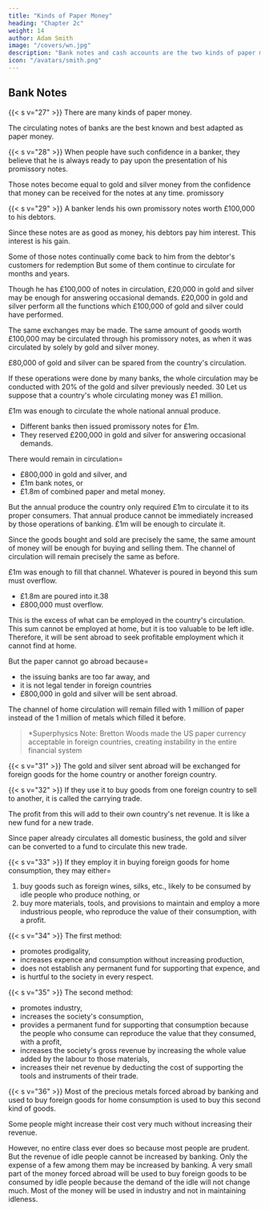 ```yaml
---
title: "Kinds of Paper Money"
heading: "Chapter 2c"
weight: 14
author: Adam Smith
image: "/covers/wn.jpg"
description: "Bank notes and cash accounts are the two kinds of paper money"
icon: "/avatars/smith.png"
---
```




## Bank Notes

{{< s v="27" >}} There are many kinds of paper money.

The circulating notes of banks are the best known and best adapted as paper money.

{{< s v="28" >}} When people have such confidence in a banker, they believe that he is always ready to pay upon the presentation of his promissory notes.

Those notes become equal to gold and silver money from the confidence that money can be received for the notes at any time.
promissory


{{< s v="29" >}} A banker lends his own promissory notes worth £100,000 to his debtors.

Since these notes are as good as money, his debtors pay him interest. This interest is his gain.

Some of those notes continually come back to him from the debtor's customers for redemption But some of them continue to circulate for months and years.

Though he has £100,000 of notes in circulation, £20,000 in gold and silver may be enough for answering occasional demands.
£20,000 in gold and silver perform all the functions which £100,000 of gold and silver could have performed.

The same exchanges may be made. The same amount of goods worth £100,000 may be circulated through his promissory notes, as when it was circulated by solely by gold and silver money.

£80,000 of gold and silver can be spared from the country's circulation.

If these operations were done by many banks, the whole circulation may be conducted with 20% of the gold and silver previously needed.
30 Let us suppose that a country's whole circulating money was £1 million.

£1m was enough to circulate the whole national annual produce.
- Different banks then issued promissory notes for £1m.
- They reserved £200,000 in gold and silver for answering occasional demands.

There would remain in circulation= 
- £800,000 in gold and silver, and
- £1m bank notes, or
- £1.8m of combined paper and metal money.

But the annual produce the country only required £1m to circulate it to its proper consumers. That annual produce cannot be immediately increased by those operations of banking. £1m will be enough to circulate it.

Since the goods bought and sold are precisely the same, the same amount of money will be enough for buying and selling them. The channel of circulation will remain precisely the same as before.

£1m was enough to fill that channel. Whatever is poured in beyond this sum must overflow.
- £1.8m are poured into it.38
- £800,000 must overflow.

This is the excess of what can be employed in the country's circulation. This sum cannot be employed at home, but it is too valuable to be left idle. Therefore, it will be sent abroad to seek profitable employment which it cannot find at home.

But the paper cannot go abroad because= 
- the issuing banks are too far away, and
- it is not legal tender in foreign countries
- £800,000 in gold and silver will be sent abroad.

The channel of home circulation will remain filled with 1 million of paper instead of the 1 million of metals which filled it before.

> *Superphysics Note: Bretton Woods made the US paper currency acceptable in foreign countries, creating instability in the entire financial system


{{< s v="31" >}} The gold and silver sent abroad will be exchanged for foreign goods for the home country or another foreign country.

{{< s v="32" >}} If they use it to buy goods from one foreign country to sell to another, it is called the carrying trade.

The profit from this will add to their own country's net revenue. It is like a new fund for a new trade. 

Since paper already circulates all domestic business, the gold and silver can be converted to a fund to circulate this new trade.

{{< s v="33" >}} If they employ it in buying foreign goods for home consumption, they may either= 

1. buy goods such as foreign wines, silks, etc., likely to be consumed by idle people who produce nothing, or
2. buy more materials, tools, and provisions to maintain and employ a more industrious people, who reproduce the value of their consumption, with a profit.

{{< s v="34" >}} The first method: 
- promotes prodigality,
- increases expence and consumption without increasing production,
- does not establish any permanent fund for supporting that expence, and
- is hurtful to the society in every respect.

{{< s v="35" >}} The second method: 
- promotes industry,
- increases the society's consumption,
- provides a permanent fund for supporting that consumption because the people who consume can reproduce the value that they consumed, with a profit,
- increases the society's gross revenue by increasing the whole value added by the labour to those materials,
- increases their net revenue by deducting the cost of supporting the tools and instruments of their trade.

{{< s v="36" >}} Most of the precious metals forced abroad by banking and used to buy foreign goods for home consumption is used to buy this second kind of goods.

Some people might increase their cost very much without increasing their revenue.

However, no entire class ever does so because most people are prudent.
But the revenue of idle people cannot be increased by banking.
Only the expense of a few among them may be increased by banking.
A very small part of the money forced abroad will be used to buy foreign goods to be consumed by idle people because the demand of the idle will not change much.
Most of the money will be used in industry and not in maintaining idleness.

